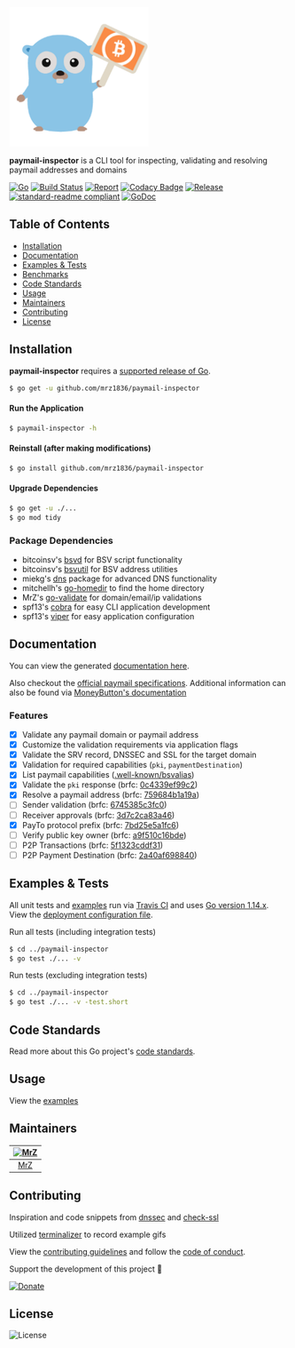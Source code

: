 <img src=".github/IMAGES/paymail-inspector.png" height="250" alt="Paymail Inspector">

**paymail-inspector** is a CLI tool for inspecting, validating and resolving paymail addresses and domains

[![Go](https://img.shields.io/github/go-mod/go-version/mrz1836/paymail-inspector)](https://golang.org/)
[![Build Status](https://travis-ci.com/mrz1836/paymail-inspector.svg?branch=master)](https://travis-ci.com/mrz1836/paymail-inspector)
[![Report](https://goreportcard.com/badge/github.com/mrz1836/paymail-inspector?style=flat)](https://goreportcard.com/report/github.com/mrz1836/paymail-inspector)
[![Codacy Badge](https://api.codacy.com/project/badge/Grade/0b377a0d1dde4b6ba189545aa7ee2e17)](https://www.codacy.com/app/mrz1818/paymail-inspector?utm_source=github.com&amp;utm_medium=referral&amp;utm_content=mrz1836/paymail-inspector&amp;utm_campaign=Badge_Grade)
[![Release](https://img.shields.io/github/release-pre/mrz1836/paymail-inspector.svg?style=flat)](https://github.com/mrz1836/paymail-inspector/releases)
[![standard-readme compliant](https://img.shields.io/badge/standard--readme-OK-green.svg?style=flat)](https://github.com/RichardLitt/standard-readme)
[![GoDoc](https://godoc.org/github.com/mrz1836/paymail-inspector?status.svg&style=flat)](https://godoc.org/github.com/mrz1836/paymail-inspector)

## Table of Contents
- [Installation](#installation)
- [Documentation](#documentation)
- [Examples & Tests](#examples--tests)
- [Benchmarks](#benchmarks)
- [Code Standards](#code-standards)
- [Usage](#usage)
- [Maintainers](#maintainers)
- [Contributing](#contributing)
- [License](#license)

## Installation

**paymail-inspector** requires a [supported release of Go](https://golang.org/doc/devel/release.html#policy).
```bash
$ go get -u github.com/mrz1836/paymail-inspector
```

#### Run the Application
```bash
$ paymail-inspector -h
```

#### Reinstall (after making modifications)
```bash
$ go install github.com/mrz1836/paymail-inspector
```

#### Upgrade Dependencies
```bash
$ go get -u ./...
$ go mod tidy
```

### Package Dependencies
- bitcoinsv's [bsvd](https://github.com/bitcoinsv/bsvd) for BSV script functionality
- bitcoinsv's [bsvutil](https://github.com/bitcoinsv/bsvutil) for BSV address utilities
- miekg's [dns](https://github.com/miekg/dns) package for advanced DNS functionality
- mitchellh's [go-homedir](https://github.com/mitchellh/go-homedir) to find the home directory
- MrZ's [go-validate](https://github.com/mrz1836/go-validate) for domain/email/ip validations
- spf13's [cobra](https://github.com/spf13/cobra) for easy CLI application development
- spf13's [viper](https://github.com/spf13/viper) for easy application configuration

## Documentation
You can view the generated [documentation here](https://godoc.org/github.com/mrz1836/paymail-inspector).

Also checkout the [official paymail specifications](http://bsvalias.org/index.html). Additional information can also be found via [MoneyButton's documentation](https://docs.moneybutton.com/docs/paymail-overview.html)

### Features
- [x] Validate any paymail domain or paymail address
- [x] Customize the validation requirements via application flags
- [x] Validate the SRV record, DNSSEC and SSL for the target domain
- [x] Validation for required capabilities (`pki`, `paymentDestination`)
- [x] List paymail capabilities ([.well-known/bsvalias](http://bsvalias.org/02-02-capability-discovery.html))
- [x] Validate the `pki` response (brfc: [0c4339ef99c2](http://bsvalias.org/03-public-key-infrastructure.html))
- [x] Resolve a paymail address (brfc: [759684b1a19a](http://bsvalias.org/04-01-basic-address-resolution.html))
- [ ] Sender validation (brfc: [6745385c3fc0](http://bsvalias.org/04-02-sender-validation.html))
- [ ] Receiver approvals (brfc: [3d7c2ca83a46](http://bsvalias.org/04-03-receiver-approvals.html))
- [x] PayTo protocol prefix (brfc: [7bd25e5a1fc6](http://bsvalias.org/04-04-payto-protocol-prefix.html))
- [ ] Verify public key owner (brfc: [a9f510c16bde](http://bsvalias.org/05-verify-public-key-owner.html))
- [ ] P2P Transactions (brfc: [5f1323cddf31](https://docs.moneybutton.com/docs/paymail-06-p2p-transactions.html))
- [ ] P2P Payment Destination (brfc: [2a40af698840](https://docs.moneybutton.com/docs/paymail-07-p2p-payment-destination.html))

## Examples & Tests
All unit tests and [examples](examples/examples.go) run via [Travis CI](https://travis-ci.com/mrz1836/paymail-inspector) and uses [Go version 1.14.x](https://golang.org/doc/go1.14). View the [deployment configuration file](.travis.yml).

Run all tests (including integration tests)
```bash
$ cd ../paymail-inspector
$ go test ./... -v
```

Run tests (excluding integration tests)
```bash
$ cd ../paymail-inspector
$ go test ./... -v -test.short
```

## Code Standards
Read more about this Go project's [code standards](CODE_STANDARDS.md).

## Usage
View the [examples](examples/examples.go)

## Maintainers

| [<img src="https://github.com/mrz1836.png" height="50" alt="MrZ" />](https://github.com/mrz1836) |
|:---:|
| [MrZ](https://github.com/mrz1836) |


## Contributing

Inspiration and code snippets from [dnssec](https://github.com/binaryfigments/dnssec) and [check-ssl](https://github.com/wycore/check-ssl)

Utilized [terminalizer](https://terminalizer.com/) to record example gifs

View the [contributing guidelines](CONTRIBUTING.md) and follow the [code of conduct](CODE_OF_CONDUCT.md).

Support the development of this project 🙏

[![Donate](https://img.shields.io/badge/donate-bitcoin-brightgreen.svg)](https://mrz1818.com/?tab=tips&af=paymail-inspector)

## License

![License](https://img.shields.io/github/license/mrz1836/paymail-inspector.svg?style=flat)